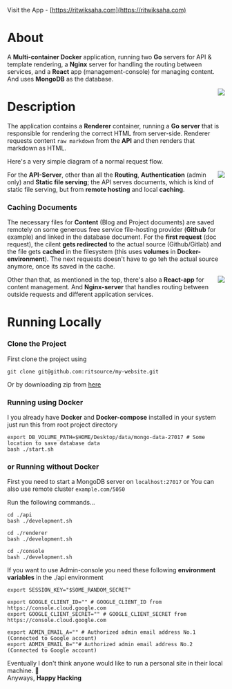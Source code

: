 Visit the App - [https://ritwiksaha.com](https://ritwiksaha.com)

# About

A **Multi-container Docker** application, running two **Go** servers for API & template rendering, a **Nginx** server for handling the routing between services, and a **React** app (management-console) for managing content. And uses **MongoDB** as the database.

<img style="float: right;" src="https://gitlab.com/ritwik310/project-documents/raw/master/My-Website/My-Website-Microservices-Mockup-0.png"/>

# Description

The application contains a **Renderer** container, running a **Go server** that is responsible for rendering the correct HTML from server-side. Renderer requests content `raw markdown` from the **API** and then renders that markdown as HTML.

Here's a very simple diagram of a normal request flow.

<img style="float: right;" src="https://gitlab.com/ritwik310/project-documents/raw/master/My-Website/My-Website-Request-Flow-Mockup-0.png"/>

For the **API-Server**, other than all the **Routing**, **Authentication** (admin only) and **Static file serving**; the API serves documents, which is kind of static file serving, but from **remote hosting** and local **caching**.

### Caching Documents

The necessary files for **Content** (Blog and Project documents) are saved remotely on some generous free service file-hosting provider (**Github** for example) and linked in the database document. For the **first request** (doc request), the cilent **gets redirected** to the actual source (Github/Gitlab) and the file gets **cached** in the filesystem (this uses **volumes** in **Docker-environment**). The next requests doesn't have to go teh the actual source anymore, once its saved in the cache.

<img style="float: right;" src="https://gitlab.com/ritwik310/project-documents/raw/master/My-Website/My-Website-Doc-Caching-Mockup-0.png"/>

Other than that, as mentioned in the top, there's also a **React-app** for content management. And **Nginx-server** that handles routing between outside requests and different application services.

# Running Locally

### Clone the Project

First clone the project using
```shell
git clone git@github.com:ritsource/my-website.git
```

Or by downloading zip from [here](https://github.com/ritsource/my-website)

### Running using Docker

I you already have **Docker** and **Docker-compose** installed in your system just run this from root project directory

```shell
export DB_VOLUME_PATH=$HOME/Desktop/data/mongo-data-27017 # Some location to save database data
bash ./start.sh
```

### or Running without Docker

First you need to start a MongoDB server on `localhost:27017` or You can also use remote cluster `example.com/5050`

Run the following commands...

```shell
cd ./api
bash ./development.sh
```

```shell
cd ./renderer
bash ./development.sh
```

```shell
cd ./console
bash ./development.sh
```

If you want to use Admin-console you need these following **environment variables** in the ./api environment
```shell
export SESSION_KEY="$SOME_RANDOM_SECRET"

export GOOGLE_CLIENT_ID="" # GOOGLE_CLIENT_ID from https://console.cloud.google.com
export GOOGLE_CLIENT_SECRET="" # GOOGLE_CLIENT_SECRET from https://console.cloud.google.com

export ADMIN_EMAIL_A="" # Authorized admin email address No.1 (Connected to Google account)
export ADMIN_EMAIL_B=""# Authorized admin email address No.2 (Connected to Google account)
```


Eventually I don't think anyone would like to run a personal site in their local machine. 🤷   
Anyways, **Happy Hacking**

<!--View Source-code - [https://github.com/ritsource/my-website](https://github.com/ritsource/my-website)-->